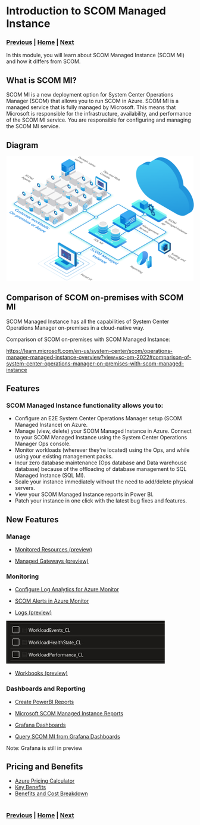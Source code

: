 # Introduction to SCOM Managed Instance

### [Previous](readme.md) | [Home](readme.md) | [Next](setup.md)

In this module, you will learn about SCOM Managed Instance (SCOM MI) and how it differs from SCOM.

## What is SCOM MI?

SCOM MI is a new deployment option for System Center Operations Manager (SCOM) that allows you to run SCOM in Azure. SCOM MI is a managed service that is fully managed by Microsoft. This means that Microsoft is responsible for the infrastructure, availability, and performance of the SCOM MI service. You are responsible for configuring and managing the SCOM MI service.

## Diagram

![alt text](image.png)

## Comparison of SCOM on-premises with SCOM MI

SCOM Managed Instance has all the capabilities of System Center Operations Manager on-premises in a cloud-native way.

Comparison of SCOM on-premises with SCOM Managed Instance:

<https://learn.microsoft.com/en-us/system-center/scom/operations-manager-managed-instance-overview?view=sc-om-2022#comparison-of-system-center-operations-manager-on-premises-with-scom-managed-instance>

## Features

### SCOM Managed Instance functionality allows you to:

- Configure an E2E System Center Operations Manager setup (SCOM Managed Instance) on Azure.
- Manage (view, delete) your SCOM Managed Instance in Azure.
Connect to your SCOM Managed Instance using the System Center Operations Manager Ops console.
- Monitor workloads (wherever they're located) using the Ops, and while using your existing management packs.
- Incur zero database maintenance (Ops database and Data warehouse database) because of the offloading of database management to SQL Managed Instance (SQL MI).
- Scale your instance immediately without the need to add/delete physical servers.
- View your SCOM Managed Instance reports in Power BI.
- Patch your instance in one click with the latest bug fixes and features.

## New Features

### Manage

- [Monitored Resources (preview)](https://learn.microsoft.com/en-us/system-center/scom/monitor-arc-enabled-vm-with-scom-managed-instance?view=sc-om-2022)

- [Managed Gateways (preview)]()

### Monitoring

- [Configure Log Analytics for Azure Monitor](https://learn.microsoft.com/en-us/system-center/scom/configure-log-analytics-for-scom-managed-instance?view=sc-om-2022)

- [SCOM Alerts in Azure Monitor](https://learn.microsoft.com/en-us/system-center/scom/view-operations-manager-alerts-azure-monitor?view=sc-om-2022)

- [Logs (preview)](https://learn.microsoft.com/en-us/system-center/scom/configure-log-analytics-for-scom-managed-instance?view=sc-om-2022#view-logs)

![alt text](image-2.png)

- [Workbooks (preview)]()

### Dashboards and Reporting

- [Create PowerBI Reports](https://learn.microsoft.com/en-us/system-center/scom/operations-manager-managed-instance-create-reports-on-power-bi?view=sc-om-2022)

- [Microsoft SCOM Managed Instance Reports](https://appsource.microsoft.com/en-us/product/power-bi/microsoftcorporation1664440972680.9c257347-1dd6-4440-ab56-4392609cd1c8)

- [Grafana Dashboards](https://learn.microsoft.com/en-us/system-center/scom/dashboards-on-azure-managed-grafana?view=sc-om-2022)

- [Query SCOM MI from Grafana Dashboards](https://learn.microsoft.com/en-us/system-center/scom/query-scom-managed-instance-data-on-grafana?view=sc-om-2022)

Note: Grafana is still in preview

## Pricing and Benefits

- [Azure Pricing Calculator](https://azure.microsoft.com/en-us/pricing/details/monitor/)
- [Key Benefits](https://learn.microsoft.com/en-us/system-center/scom/operations-manager-managed-instance-overview?view=sc-om-2022#key-benefits)
- [Benefits and Cost Breakdown](https://techcommunity.microsoft.com/t5/system-center-blog/benefits-of-moving-to-azure-monitor-scom-managed-instance/ba-p/4057882)

#

### [Previous](readme.md) | [Home](readme.md) | [Next](setup.md)
